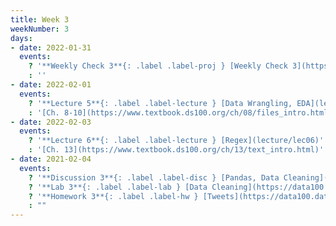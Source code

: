```yaml
---
title: Week 3
weekNumber: 3
days:
- date: 2022-01-31
  events:
    ? '**Weekly Check 3**{: .label .label-proj } [Weekly Check 3](https://docs.google.com/forms/d/e/1FAIpQLSft7Q5SbRi1eHu-r3Iz-X15-BDS1fJLfOJq5PTzgnWAK4f8AQ/viewform?usp=sf_link) (due Feb 7)'
    : ''
- date: 2022-02-01
  events:
    ? '**Lecture 5**{: .label .label-lecture } [Data Wrangling, EDA](lecture/lec05)'
    : '[Ch. 8-10](https://www.textbook.ds100.org/ch/08/files_intro.html)'
- date: 2022-02-03
  events:
    ? '**Lecture 6**{: .label .label-lecture } [Regex](lecture/lec06)'
    : '[Ch. 13](https://www.textbook.ds100.org/ch/13/text_intro.html)'
- date: 2021-02-04
  events:
    ? '**Discussion 3**{: .label .label-disc } [Pandas, Data Cleaning](https://drive.google.com/file/d/1GPVst29IHfRj7DvzMUI3_GcIJUD7ubxY/view?usp=sharing) ([code](https://data100.datahub.berkeley.edu/hub/user-redirect/git-pull?repo=https%3A%2F%2Fgithub.com%2FDS-100%2Fsp22&branch=main&urlpath=lab%2Ftree%2Fsp22%2Fdisc%2Fdisc03)) ([solutions](https://drive.google.com/file/d/16FK2F1MPiVpIZtfSlKthoi3rkO6vw5OQ/view?usp=sharing)) ([recording](https://youtube.com/playlist?list=PLQCcNQgUcDfrTOBnCwaADLYoNEmeJCmsP))'
    ? '**Lab 3**{: .label .label-lab } [Data Cleaning](https://data100.datahub.berkeley.edu/hub/user-redirect/git-pull?repo=https%3A%2F%2Fgithub.com%2FDS-100%2Fsp22&branch=main&urlpath=lab%2Ftree%2Fsp22%2Flab%2Flab03%2Flab03.ipynb) (due Feb 8)'
    ? '**Homework 3**{: .label .label-hw } [Tweets](https://data100.datahub.berkeley.edu/hub/user-redirect/git-pull?repo=https%3A%2F%2Fgithub.com%2FDS-100%2Fsp22&branch=main&urlpath=lab%2Ftree%2Fsp22%2Fhw%2Fhw03%2Fhw03.ipynb) (due Feb 10)'
    : ""
---
```

